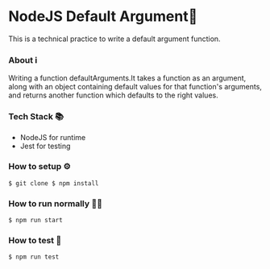 # NodeJS Default Argument🍏
This is a technical practice to write a default argument function.

### About ℹ️

Writing a function defaultArguments.It takes a function as an argument, along with an object
containing default values for that function's arguments, and returns another function which defaults to the right values.

### Tech Stack 📚

 - NodeJS for runtime
 - Jest for testing

### How to setup ⚙️

``
    $ git clone
    $ npm install
``

### How to run normally 🏃‍♂️

``
    $ npm run start
``

### How to test 🧪

``
    $ npm run test
``